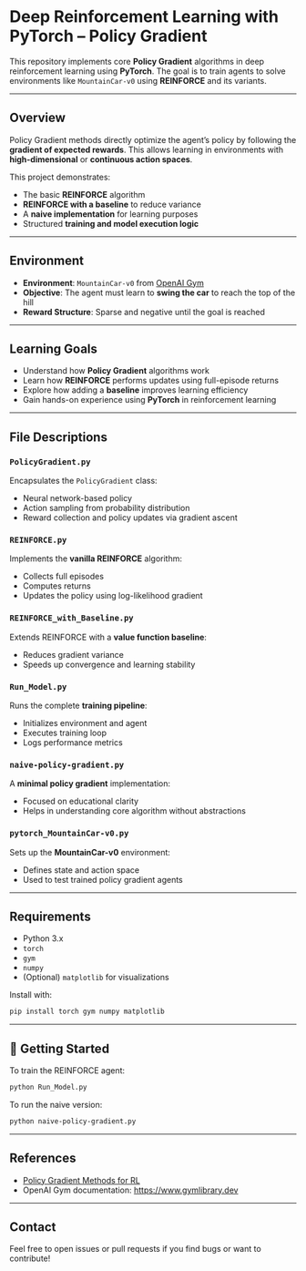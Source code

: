 # Deep Reinforcement Learning with PyTorch – Policy Gradient

This repository implements core **Policy Gradient** algorithms in deep reinforcement learning using **PyTorch**. The goal is to train agents to solve environments like `MountainCar-v0` using **REINFORCE** and its variants.

---

## Overview

Policy Gradient methods directly optimize the agent’s policy by following the **gradient of expected rewards**. This allows learning in environments with **high-dimensional** or **continuous action spaces**.

This project demonstrates:

- The basic **REINFORCE** algorithm  
- **REINFORCE with a baseline** to reduce variance  
- A **naive implementation** for learning purposes  
- Structured **training and model execution logic**

---

## Environment

- **Environment**: `MountainCar-v0` from [OpenAI Gym](https://gym.openai.com/)
- **Objective**: The agent must learn to **swing the car** to reach the top of the hill
- **Reward Structure**: Sparse and negative until the goal is reached

---

## Learning Goals

- Understand how **Policy Gradient** algorithms work
- Learn how **REINFORCE** performs updates using full-episode returns
- Explore how adding a **baseline** improves learning efficiency
- Gain hands-on experience using **PyTorch** in reinforcement learning

---

## File Descriptions

### `PolicyGradient.py`
Encapsulates the `PolicyGradient` class:
- Neural network-based policy
- Action sampling from probability distribution
- Reward collection and policy updates via gradient ascent

### `REINFORCE.py`
Implements the **vanilla REINFORCE** algorithm:
- Collects full episodes
- Computes returns
- Updates the policy using log-likelihood gradient

### `REINFORCE_with_Baseline.py`
Extends REINFORCE with a **value function baseline**:
- Reduces gradient variance
- Speeds up convergence and learning stability

### `Run_Model.py`
Runs the complete **training pipeline**:
- Initializes environment and agent
- Executes training loop
- Logs performance metrics

### `naive-policy-gradient.py`
A **minimal policy gradient** implementation:
- Focused on educational clarity
- Helps in understanding core algorithm without abstractions

### `pytorch_MountainCar-v0.py`
Sets up the **MountainCar-v0** environment:
- Defines state and action space
- Used to test trained policy gradient agents

---

## Requirements

- Python 3.x
- `torch`
- `gym`
- `numpy`
- (Optional) `matplotlib` for visualizations

Install with:

``` bash
pip install torch gym numpy matplotlib
```

---

## 🏁 Getting Started

To train the REINFORCE agent:

``` bash
python Run_Model.py
```

To run the naive version:

``` bash
python naive-policy-gradient.py
```

---

## References

- [Policy Gradient Methods for RL](https://papers.nips.cc/paper_files/paper/1999/hash/464d828b85b0bed98e80ade0a5c43b0f-Abstract.html)
- OpenAI Gym documentation: https://www.gymlibrary.dev

---

## Contact

Feel free to open issues or pull requests if you find bugs or want to contribute!
